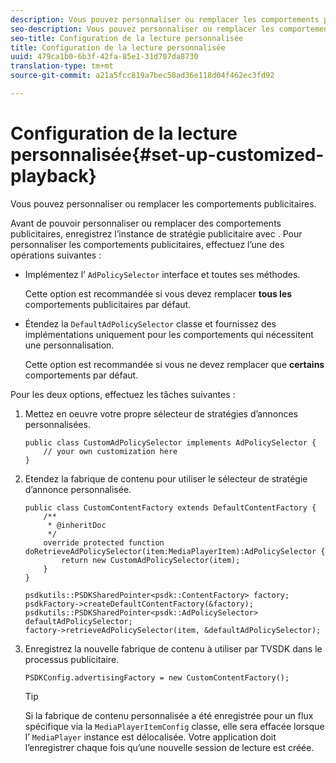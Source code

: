 ```yaml
---
description: Vous pouvez personnaliser ou remplacer les comportements publicitaires.
seo-description: Vous pouvez personnaliser ou remplacer les comportements publicitaires.
seo-title: Configuration de la lecture personnalisée
title: Configuration de la lecture personnalisée
uuid: 479ca1b0-6b3f-42fa-85e1-31d707da8730
translation-type: tm+mt
source-git-commit: a21a5fcc819a7bec58ad36e118d04f462ec3fd92

---
```



# Configuration de la lecture personnalisée{#set-up-customized-playback}

Vous pouvez personnaliser ou remplacer les comportements publicitaires.

Avant de pouvoir personnaliser ou remplacer des comportements publicitaires, enregistrez l’instance de stratégie publicitaire avec .
Pour personnaliser les comportements publicitaires, effectuez l’une des opérations suivantes :

* Implémentez l’ `AdPolicySelector` interface et toutes ses méthodes.

   Cette option est recommandée si vous devez remplacer **tous les** comportements publicitaires par défaut.

* Étendez la `DefaultAdPolicySelector` classe et fournissez des implémentations uniquement pour les comportements qui nécessitent une personnalisation.

   Cette option est recommandée si vous ne devez remplacer que **certains** comportements par défaut.

Pour les deux options, effectuez les tâches suivantes :

1. Mettez en oeuvre votre propre sélecteur de stratégies d’annonces personnalisées.

   ```
   public class CustomAdPolicySelector implements AdPolicySelector { 
       // your own customization here 
   }
   ```

1. Etendez la fabrique de contenu pour utiliser le sélecteur de stratégie d’annonce personnalisée.

   ```
   public class CustomContentFactory extends DefaultContentFactory { 
       /** 
        * @inheritDoc 
        */ 
       override protected function doRetrieveAdPolicySelector(item:MediaPlayerItem):AdPolicySelector { 
           return new CustomAdPolicySelector(item); 
       } 
   }
   ```

   ```
   psdkutils::PSDKSharedPointer<psdk::ContentFactory> factory; 
   psdkFactory->createDefaultContentFactory(&factory); 
   psdkutils::PSDKSharedPointer<psdk::AdPolicySelector> defaultAdPolicySelector; 
   factory->retrieveAdPolicySelector(item, &defaultAdPolicySelector);
   ```

1. Enregistrez la nouvelle fabrique de contenu à utiliser par TVSDK dans le processus publicitaire.

   ```
   PSDKConfig.advertisingFactory = new CustomContentFactory();
   ```

   >[!TIP]
   >
   >Si la fabrique de contenu personnalisée a été enregistrée pour un flux spécifique via la `MediaPlayerItemConfig` classe, elle sera effacée lorsque l’ `MediaPlayer` instance est délocalisée. Votre application doit l’enregistrer chaque fois qu’une nouvelle session de lecture est créée.
